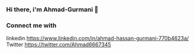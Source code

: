 ### Hi there, i'm Ahmad-Gurmani 👋 

<!--
**Ahmad-Gurmani/Ahmad-Gurmani** is a ✨ _special_ ✨ repository because its `README.md` (this file) appears on your GitHub profile.

Here are some ideas to get you started:

- 🏢 I'm currently studying at Virtual University.
- ⚙️ I use daily: .js, .html, .css, .node, .react, .git, .github .
- 💬 Ping me about **Web Development**, **Bootstrap**, **Node**, **Javascript**,**Tailwind**,**React**,**Express**,**Open Source**,**etc**...
- 🔭 I’m currently working on MERN FULL STACK ...
- 🌱 I’m currently learning new tools and technologies...
- 💬 Ask me about anything about my field, I am happy to help. ...
- 📫 How to reach me: ahmad.gurmani06@gmail.com
- 😄 Pronouns: ...
- ⚡ Fun fact: I love playing cricket and watching movies...
-->
### Connect me with
linkedin
https://www.linkedin.com/in/ahmad-hassan-gurmani-770b4623a/
Twitter
https://twitter.com/Ahmad6667345
